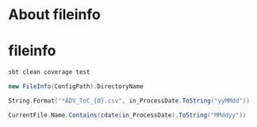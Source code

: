 # About fileinfo<a id="sec-3" name="sec-3"></a>


# fileinfo

```sh
sbt clean coverage test
```

```scala
new FileInfo(ConfigPath).DirectoryName
```

```scala
String.Format("*ADV_ToC_{0}.csv", in_ProcessDate.ToString("yyMMdd"))
```

```scala
CurrentFile.Name.Contains(cdate(in_ProcessDate).ToString("MMddyy"))
```